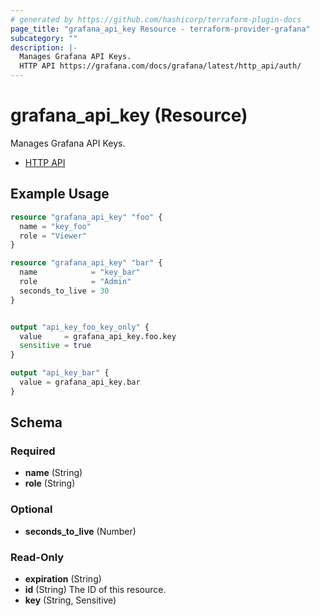 ```yaml
---
# generated by https://github.com/hashicorp/terraform-plugin-docs
page_title: "grafana_api_key Resource - terraform-provider-grafana"
subcategory: ""
description: |-
  Manages Grafana API Keys.
  HTTP API https://grafana.com/docs/grafana/latest/http_api/auth/
---
```


# grafana_api_key (Resource)

Manages Grafana API Keys.

* [HTTP API](https://grafana.com/docs/grafana/latest/http_api/auth/)

## Example Usage

```terraform
resource "grafana_api_key" "foo" {
  name = "key_foo"
  role = "Viewer"
}

resource "grafana_api_key" "bar" {
  name            = "key_bar"
  role            = "Admin"
  seconds_to_live = 30
}


output "api_key_foo_key_only" {
  value     = grafana_api_key.foo.key
  sensitive = true
}

output "api_key_bar" {
  value = grafana_api_key.bar
}
```

<!-- schema generated by tfplugindocs -->
## Schema

### Required

- **name** (String)
- **role** (String)

### Optional

- **seconds_to_live** (Number)

### Read-Only

- **expiration** (String)
- **id** (String) The ID of this resource.
- **key** (String, Sensitive)


